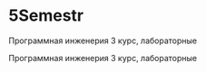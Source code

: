 # 5Semestr
Программная инженерия 3 курс, лабораторные 
<p style="background-color: Violete;">  Программная инженерия 3 курс, лабораторные </p>
